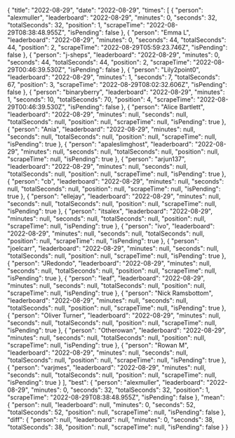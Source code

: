 {
  "title": "2022-08-29",
  "date": "2022-08-29",
  "times": [
    {
      "person": "alexmuller",
      "leaderboard": "2022-08-29",
      "minutes": 0,
      "seconds": 32,
      "totalSeconds": 32,
      "position": 1,
      "scrapeTime": "2022-08-29T08:38:48.955Z",
      "isPending": false
    },
    {
      "person": "Emma L",
      "leaderboard": "2022-08-29",
      "minutes": 0,
      "seconds": 44,
      "totalSeconds": 44,
      "position": 2,
      "scrapeTime": "2022-08-29T05:59:23.746Z",
      "isPending": false
    },
    {
      "person": "j-sheps",
      "leaderboard": "2022-08-29",
      "minutes": 0,
      "seconds": 44,
      "totalSeconds": 44,
      "position": 2,
      "scrapeTime": "2022-08-29T00:46:39.530Z",
      "isPending": false
    },
    {
      "person": "Lily2point0",
      "leaderboard": "2022-08-29",
      "minutes": 1,
      "seconds": 7,
      "totalSeconds": 67,
      "position": 3,
      "scrapeTime": "2022-08-29T08:02:32.606Z",
      "isPending": false
    },
    {
      "person": "binaryberry",
      "leaderboard": "2022-08-29",
      "minutes": 1,
      "seconds": 10,
      "totalSeconds": 70,
      "position": 4,
      "scrapeTime": "2022-08-29T00:46:39.530Z",
      "isPending": false
    },
    {
      "person": "Alice Bartlett",
      "leaderboard": "2022-08-29",
      "minutes": null,
      "seconds": null,
      "totalSeconds": null,
      "position": null,
      "scrapeTime": null,
      "isPending": true
    },
    {
      "person": "Ania",
      "leaderboard": "2022-08-29",
      "minutes": null,
      "seconds": null,
      "totalSeconds": null,
      "position": null,
      "scrapeTime": null,
      "isPending": true
    },
    {
      "person": "apaleslimghost",
      "leaderboard": "2022-08-29",
      "minutes": null,
      "seconds": null,
      "totalSeconds": null,
      "position": null,
      "scrapeTime": null,
      "isPending": true
    },
    {
      "person": "arjun137",
      "leaderboard": "2022-08-29",
      "minutes": null,
      "seconds": null,
      "totalSeconds": null,
      "position": null,
      "scrapeTime": null,
      "isPending": true
    },
    {
      "person": "cb",
      "leaderboard": "2022-08-29",
      "minutes": null,
      "seconds": null,
      "totalSeconds": null,
      "position": null,
      "scrapeTime": null,
      "isPending": true
    },
    {
      "person": "ellejay",
      "leaderboard": "2022-08-29",
      "minutes": null,
      "seconds": null,
      "totalSeconds": null,
      "position": null,
      "scrapeTime": null,
      "isPending": true
    },
    {
      "person": "itsalex",
      "leaderboard": "2022-08-29",
      "minutes": null,
      "seconds": null,
      "totalSeconds": null,
      "position": null,
      "scrapeTime": null,
      "isPending": true
    },
    {
      "person": "ivo",
      "leaderboard": "2022-08-29",
      "minutes": null,
      "seconds": null,
      "totalSeconds": null,
      "position": null,
      "scrapeTime": null,
      "isPending": true
    },
    {
      "person": "joelcarr",
      "leaderboard": "2022-08-29",
      "minutes": null,
      "seconds": null,
      "totalSeconds": null,
      "position": null,
      "scrapeTime": null,
      "isPending": true
    },
    {
      "person": "JRedondo",
      "leaderboard": "2022-08-29",
      "minutes": null,
      "seconds": null,
      "totalSeconds": null,
      "position": null,
      "scrapeTime": null,
      "isPending": true
    },
    {
      "person": "leaf",
      "leaderboard": "2022-08-29",
      "minutes": null,
      "seconds": null,
      "totalSeconds": null,
      "position": null,
      "scrapeTime": null,
      "isPending": true
    },
    {
      "person": "Nick Ramsbottom",
      "leaderboard": "2022-08-29",
      "minutes": null,
      "seconds": null,
      "totalSeconds": null,
      "position": null,
      "scrapeTime": null,
      "isPending": true
    },
    {
      "person": "Oliver Turner",
      "leaderboard": "2022-08-29",
      "minutes": null,
      "seconds": null,
      "totalSeconds": null,
      "position": null,
      "scrapeTime": null,
      "isPending": true
    },
    {
      "person": "Otherowan",
      "leaderboard": "2022-08-29",
      "minutes": null,
      "seconds": null,
      "totalSeconds": null,
      "position": null,
      "scrapeTime": null,
      "isPending": true
    },
    {
      "person": "Rowan M",
      "leaderboard": "2022-08-29",
      "minutes": null,
      "seconds": null,
      "totalSeconds": null,
      "position": null,
      "scrapeTime": null,
      "isPending": true
    },
    {
      "person": "varjmes",
      "leaderboard": "2022-08-29",
      "minutes": null,
      "seconds": null,
      "totalSeconds": null,
      "position": null,
      "scrapeTime": null,
      "isPending": true
    }
  ],
  "best": {
    "person": "alexmuller",
    "leaderboard": "2022-08-29",
    "minutes": 0,
    "seconds": 32,
    "totalSeconds": 32,
    "position": 1,
    "scrapeTime": "2022-08-29T08:38:48.955Z",
    "isPending": false
  },
  "mean": {
    "person": null,
    "leaderboard": null,
    "minutes": 0,
    "seconds": 52,
    "totalSeconds": 52,
    "position": null,
    "scrapeTime": null,
    "isPending": false
  },
  "diff": {
    "person": null,
    "leaderboard": null,
    "minutes": 0,
    "seconds": 38,
    "totalSeconds": 38,
    "position": null,
    "scrapeTime": null,
    "isPending": false
  }
}